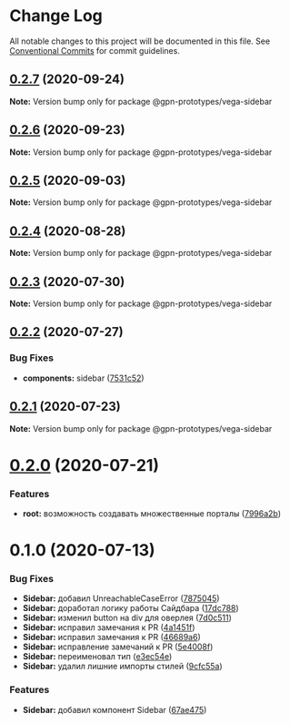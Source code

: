 # Change Log

All notable changes to this project will be documented in this file.
See [Conventional Commits](https://conventionalcommits.org) for commit guidelines.

## [0.2.7](https://github.com/gpn-prototypes/vega-ui/compare/@gpn-prototypes/vega-sidebar@0.2.6...@gpn-prototypes/vega-sidebar@0.2.7) (2020-09-24)

**Note:** Version bump only for package @gpn-prototypes/vega-sidebar





## [0.2.6](https://github.com/gpn-prototypes/vega-ui/compare/@gpn-prototypes/vega-sidebar@0.2.5...@gpn-prototypes/vega-sidebar@0.2.6) (2020-09-23)

**Note:** Version bump only for package @gpn-prototypes/vega-sidebar





## [0.2.5](https://github.com/gpn-prototypes/vega-ui/compare/@gpn-prototypes/vega-sidebar@0.2.4...@gpn-prototypes/vega-sidebar@0.2.5) (2020-09-03)

**Note:** Version bump only for package @gpn-prototypes/vega-sidebar





## [0.2.4](https://github.com/gpn-prototypes/vega-ui/compare/@gpn-prototypes/vega-sidebar@0.2.3...@gpn-prototypes/vega-sidebar@0.2.4) (2020-08-28)

**Note:** Version bump only for package @gpn-prototypes/vega-sidebar





## [0.2.3](https://github.com/gpn-prototypes/vega-ui/compare/@gpn-prototypes/vega-sidebar@0.2.2...@gpn-prototypes/vega-sidebar@0.2.3) (2020-07-30)

**Note:** Version bump only for package @gpn-prototypes/vega-sidebar





## [0.2.2](https://github.com/gpn-prototypes/vega-ui/compare/@gpn-prototypes/vega-sidebar@0.2.1...@gpn-prototypes/vega-sidebar@0.2.2) (2020-07-27)


### Bug Fixes

* **components:** sidebar ([7531c52](https://github.com/gpn-prototypes/vega-ui/commit/7531c52e03dc6b19351ebd11d068073d3210cf65))





## [0.2.1](https://github.com/gpn-prototypes/vega-ui/compare/@gpn-prototypes/vega-sidebar@0.2.0...@gpn-prototypes/vega-sidebar@0.2.1) (2020-07-23)

**Note:** Version bump only for package @gpn-prototypes/vega-sidebar





# [0.2.0](https://github.com/gpn-prototypes/vega-ui/compare/@gpn-prototypes/vega-sidebar@0.1.0...@gpn-prototypes/vega-sidebar@0.2.0) (2020-07-21)


### Features

* **root:** возможность создавать множественные порталы ([7996a2b](https://github.com/gpn-prototypes/vega-ui/commit/7996a2bae82f938d31797fd5d7ae362fbbf87014))





# 0.1.0 (2020-07-13)


### Bug Fixes

* **Sidebar:** добавил UnreachableCaseError ([7875045](https://github.com/gpn-prototypes/vega-ui/commit/787504506902ffd361a52d0a80f2662e794c81f3))
* **Sidebar:** доработал логику работы Сайдбара ([17dc788](https://github.com/gpn-prototypes/vega-ui/commit/17dc7884347abc6b9acfdbe24cfdef2deb794e72))
* **Sidebar:** изменил button на div для оверлея ([7d0c511](https://github.com/gpn-prototypes/vega-ui/commit/7d0c51168749d87d2853fe1e34e0ce0a21a69de6))
* **Sidebar:** исправил замечания к PR ([4a1451f](https://github.com/gpn-prototypes/vega-ui/commit/4a1451fb4cfb343c3aba200f895b4eb05c2e0518))
* **Sidebar:** исправил замечания к PR ([46689a6](https://github.com/gpn-prototypes/vega-ui/commit/46689a6a0f59e7897ca3b4897390606141de6172))
* **Sidebar:** исправление замечаний к PR ([5e4008f](https://github.com/gpn-prototypes/vega-ui/commit/5e4008f80bf497f40e9d9261879e26992339e92d))
* **Sidebar:** переименовал тип ([e3ec54e](https://github.com/gpn-prototypes/vega-ui/commit/e3ec54e9c03c8445c358ef3e6d12a733ede3e06e))
* **Sidebar:** удалил лишние импорты стилей ([9cfc55a](https://github.com/gpn-prototypes/vega-ui/commit/9cfc55a6e1efbbb8b8d17cef672680d02da88c82))


### Features

* **Sidebar:** добавил компонент Sidebar ([67ae475](https://github.com/gpn-prototypes/vega-ui/commit/67ae47572df48e4dc519a9f50e1658eefb477613))
